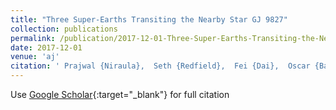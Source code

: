 ```yaml
---
title: "Three Super-Earths Transiting the Nearby Star GJ 9827"
collection: publications
permalink: /publication/2017-12-01-Three-Super-Earths-Transiting-the-Nearby-Star-GJ-9827
date: 2017-12-01
venue: 'aj'
citation: ' Prajwal {Niraula},  Seth {Redfield},  Fei {Dai},  Oscar {Barrag{\&apos;a}n},  Davide {Gandolfi},  P. {Cauley},  Teruyuki {Hirano},  Judith {Korth},  Alexis {Smith},  Jorge {Prieto-Arranz},  Sascha {Grziwa},  Malcolm {Fridlund},  Carina {Persson},  Anders {Justesen},  Joshua {Winn},  Simon {Albrecht},  William {Cochran},  Szilard {Csizmadia},  Girish {Duvvuri},  Michael {Endl},  Artie {Hatzes},  John {Livingston},  Norio {Narita},  David {Nespral},  Grzegorz {Nowak},  Martin {P{\&quot;a}tzold},  Enric {Palle},  Vincent {Van Eylen}, &quot;Three Super-Earths Transiting the Nearby Star GJ 9827.&quot; aj, 2017.'
---
```

Use [Google Scholar](https://scholar.google.com/scholar?q=Three+Super+Earths+Transiting+the+Nearby+Star+GJ+9827){:target="_blank"} for full citation